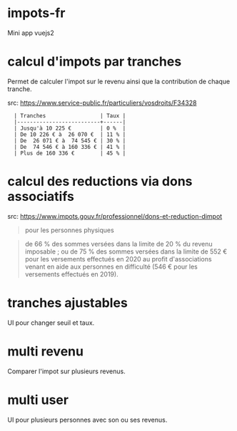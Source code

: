 # impots-fr

Mini app vuejs2

# calcul d'impots par tranches

Permet de calculer l'impot sur le revenu ainsi que la contribution de chaque tranche.

src: https://www.service-public.fr/particuliers/vosdroits/F34328

```
  | Tranches                 | Taux |
  |--------------------------+------|
  | Jusqu'à 10 225 €         | 0 %  |
  | De 10 226 € à  26 070 €  | 11 % |
  | De  26 071 € à  74 545 € | 30 % |
  | De  74 546 € à 160 336 € | 41 % |
  | Plus de 160 336 €        | 45 % |
```

# calcul des reductions via dons associatifs

src: https://www.impots.gouv.fr/professionnel/dons-et-reduction-dimpot

> pour les personnes physiques

>    de 66 % des sommes versées dans la limite de 20 % du revenu imposable ;
>    ou de 75 % des sommes versées dans la limite de 552 € pour les versements effectués en 2020 au profit d'associations venant en aide aux personnes en difficulté (546 € pour les versements effectués en 2019).

# tranches ajustables

UI pour changer seuil et taux.

# multi revenu

Comparer l'impot sur plusieurs revenus.

# multi user

UI pour plusieurs personnes avec son ou ses revenus.
